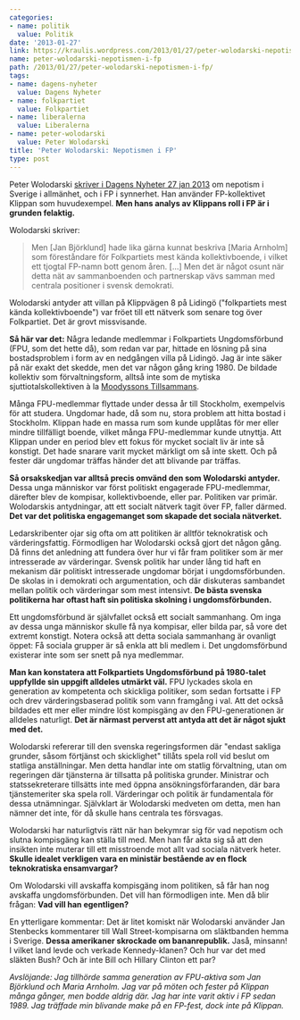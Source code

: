 ```yaml
---
categories:
- name: politik
  value: Politik
date: '2013-01-27'
link: https://kraulis.wordpress.com/2013/01/27/peter-wolodarski-nepotismen-i-fp/
name: peter-wolodarski-nepotismen-i-fp
path: /2013/01/27/peter-wolodarski-nepotismen-i-fp/
tags:
- name: dagens-nyheter
  value: Dagens Nyheter
- name: folkpartiet
  value: Folkpartiet
- name: liberalerna
  value: Liberalerna
- name: peter-wolodarski
  value: Peter Wolodarski
title: 'Peter Wolodarski: Nepotismen i FP'
type: post
---
```

Peter Wolodarski [skriver i Dagens Nyheter 27 jan 2013](http://www.dn.se/ledare/signerat/peter-wolodarski-farligt-nar-folkstyret-borjar-likna-ett-familjeforetag) om nepotism i Sverige i allmänhet, och i FP i synnerhet. Han använder FP-kollektivet Klippan som huvudexempel. **Men hans analys av Klippans roll i FP är i grunden felaktig.**

Wolodarski skriver:

> Men [Jan Björklund] hade lika gärna kunnat beskriva [Maria Arnholm] som föreståndare för Folkpartiets mest kända kollektivboende, i vilket ett tjogtal FP-namn bott genom åren. [...] Men det är något osunt när detta nät av sammanboenden och partnerskap vävs samman med centrala positioner i svensk demokrati.

Wolodarski antyder att villan på Klippvägen 8 på Lidingö ("folkpartiets mest kända kollektivboende") var fröet till ett nätverk som senare tog över Folkpartiet. Det är grovt missvisande.



**Så här var det:** Några ledande medlemmar i Folkpartiets Ungdomsförbund (FPU, som det hette då), som redan var par, hittade en lösning på sina bostadsproblem i form av en nedgången villa på Lidingö. Jag är inte säker på när exakt det skedde, men det var någon gång kring 1980. De bildade kollektiv som förvaltningsform, alltså inte som de mytiska sjuttiotalskollektiven à la [Moodyssons Tillsammans](http://sv.wikipedia.org/wiki/Tillsammans).

Många FPU-medlemmar flyttade under dessa år till Stockholm, exempelvis för att studera. Ungdomar hade, då som nu, stora problem att hitta bostad i Stockholm. Klippan hade en massa rum som kunde upplåtas för mer eller mindre tillfälligt boende, vilket många FPU-medlemmar kunde utnyttja. Att Klippan under en period blev ett fokus för mycket socialt liv är inte så konstigt. Det hade snarare varit mycket märkligt om så inte skett. Och på fester där ungdomar träffas händer det att blivande par träffas.

**Så orsakskedjan var alltså precis omvänd den som Wolodarski antyder.** Dessa unga människor var först politiskt engagerade FPU-medlemmar, därefter blev de kompisar, kollektivboende, eller par. Politiken var primär. Wolodarskis antydningar, att ett socialt nätverk tagit över FP, faller därmed. **Det var det politiska engagemanget som skapade det sociala nätverket.**

Ledarskribenter ojar sig ofta om att politiken är alltför teknokratisk och värderingsfattig. Förmodligen har Wolodarski också gjort det någon gång. Då finns det anledning att fundera över hur vi får fram politiker som är mer intresserade av värderingar. Svensk politik har under lång tid haft en mekanism där politiskt intresserade ungdomar börjat i ungdomsförbunden. De skolas in i demokrati och argumentation, och där diskuteras sambandet mellan politik och värderingar som mest intensivt. **De bästa svenska politikerna har oftast haft sin politiska skolning i ungdomsförbunden.**

Ett ungdomsförbund är självfallet också ett socialt sammanhang. Om inga av dessa unga människor skulle få nya kompisar, eller bilda par, så vore det extremt konstigt. Notera också att detta sociala sammanhang är ovanligt öppet: Få sociala grupper är så enkla att bli medlem i. Det ungdomsförbund existerar inte som ser snett på nya medlemmar.

**Man kan konstatera att Folkpartiets Ungdomsförbund på 1980-talet uppfyllde sin uppgift alldeles utmärkt väl.** FPU lyckades skola en generation av kompetenta och skickliga politiker, som sedan fortsatte i FP och drev värderingsbaserad politik som vann framgång i val. Att det också bildades ett mer eller mindre löst kompisgäng av den FPU-generationen är alldeles naturligt. **Det är närmast perverst att antyda att det är något sjukt med det.**

Wolodarski refererar till den svenska regeringsformen där "endast sakliga grunder, såsom förtjänst och skicklighet" tillåts spela roll vid beslut om statliga anställningar. Men detta handlar inte om statlig förvaltning, utan om regeringen där tjänsterna är tillsatta på politiska grunder. Ministrar och statssekreterare tillsätts inte med öppna ansökningsförfaranden, där bara tjänstemeriter ska spela roll. Värderingar och politik är fundamentala för dessa utnämningar. Självklart är Wolodarski medveten om detta, men han nämner det inte, för då skulle hans centrala tes försvagas.

Wolodarski har naturligtvis rätt när han bekymrar sig för vad nepotism och slutna kompisgäng kan ställa till med. Men han får akta sig så att den insikten inte muterar till ett misstroende mot allt vad sociala nätverk heter. **Skulle idealet verkligen vara en ministär bestående av en flock teknokratiska ensamvargar?**

Om Wolodarski vill avskaffa kompisgäng inom politiken, så får han nog avskaffa ungdomsförbunden. Det vill han förmodligen inte. Men då blir frågan: **Vad vill han egentligen?**

En ytterligare kommentar: Det är litet komiskt när Wolodarski använder Jan Stenbecks kommentarer till Wall Street-kompisarna om släktbanden hemma i Sverige. **Dessa amerikaner skrockade om bananrepublik.** Jaså, minsann! I vilket land levde och verkade Kennedy-klanen? Och hur var det med släkten Bush? Och är inte Bill och Hillary Clinton ett par?

*Avslöjande: Jag tillhörde samma generation av FPU-aktiva som Jan Björklund och Maria Arnholm. Jag var på möten och fester på Klippan många gånger, men bodde aldrig där. Jag har inte varit aktiv i FP sedan 1989. Jag träffade min blivande make på en FP-fest, dock inte på Klippan.*


